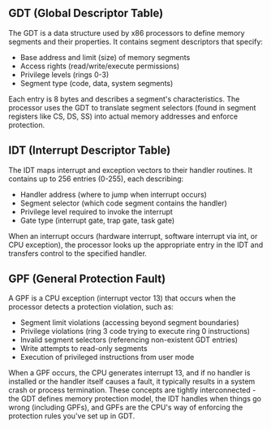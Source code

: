 ## GDT (Global Descriptor Table)
The GDT is a data structure used by x86 processors to define memory segments and their properties. It contains segment descriptors that specify:

* Base address and limit (size) of memory segments
* Access rights (read/write/execute permissions)
* Privilege levels (rings 0-3)
* Segment type (code, data, system segments)

Each entry is 8 bytes and describes a segment's characteristics. The processor uses the GDT to translate segment selectors (found in segment registers like CS, DS, SS) into actual memory addresses and enforce protection.
## IDT (Interrupt Descriptor Table)
The IDT maps interrupt and exception vectors to their handler routines. It contains up to 256 entries (0-255), each describing:

* Handler address (where to jump when interrupt occurs)
* Segment selector (which code segment contains the handler)
* Privilege level required to invoke the interrupt
* Gate type (interrupt gate, trap gate, task gate)

When an interrupt occurs (hardware interrupt, software interrupt via int, or CPU exception), the processor looks up the appropriate entry in the IDT and transfers control to the specified handler.
## GPF (General Protection Fault)
A GPF is a CPU exception (interrupt vector 13) that occurs when the processor detects a protection violation, such as:

* Segment limit violations (accessing beyond segment boundaries)
* Privilege violations (ring 3 code trying to execute ring 0 instructions)
* Invalid segment selectors (referencing non-existent GDT entries)
* Write attempts to read-only segments
* Execution of privileged instructions from user mode

When a GPF occurs, the CPU generates interrupt 13, and if no handler is installed or the handler itself causes a fault, it typically results in a system crash or process termination.
These concepts are tightly interconnected - the GDT defines memory protection model, the IDT handles when things go wrong (including GPFs), and GPFs are the CPU's way of enforcing the protection rules you've set up in GDT.